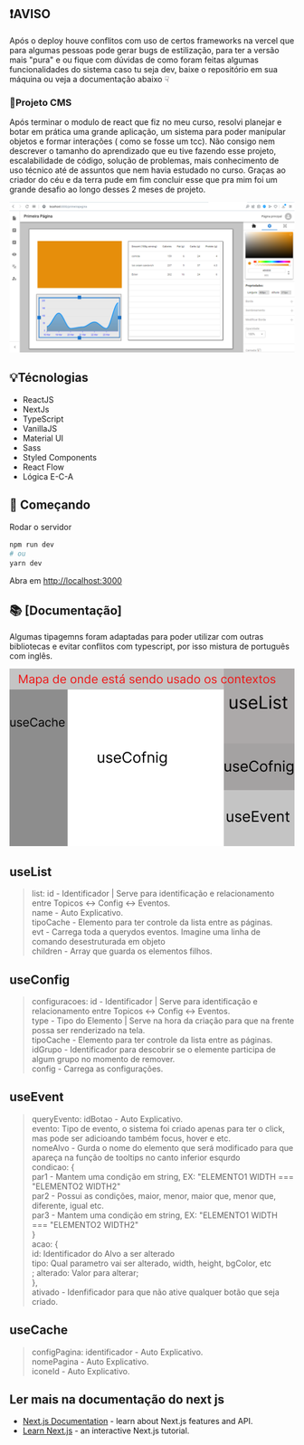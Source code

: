 
## ❗AVISO
Após o deploy houve conflitos com uso de certos frameworks na vercel que para algumas pessoas
pode gerar bugs de estilização, para ter a versão mais "pura" e ou fique com dúvidas de como
foram feitas algumas funcionalidades do sistema caso tu seja dev, baixe o repositório em sua 
máquina ou veja a documentação abaixo ☟

### 🎫Projeto CMS 
Após terminar o modulo de react que fiz no meu curso, resolvi planejar e botar em prática
uma grande aplicação, um sistema para poder manipular objetos e formar interações ( como 
se fosse um tcc). Não consigo nem descrever o tamanho do aprendizado que eu tive fazendo esse
projeto, escalabilidade de código, solução de problemas, mais conhecimento de uso técnico
até de assuntos que nem havia estudado no curso. Graças ao criador do céu e da terra pude
em fim concluir esse que pra mim foi um grande desafio ao longo desses 2 meses de projeto.

![ImagemSistema](public/imagemdosistema.png)

## 💡Técnologias
- ReactJS
- NextJs
- TypeScript
- VanillaJS
- Material UI
- Sass
- Styled Components
- React Flow
- Lógica E-C-A

## 🚀 Começando
Rodar o servidor
```bash
npm run dev
# ou
yarn dev
```
Abra em [http://localhost:3000](http://localhost:3000) 

## 📚 [Documentação]

Algumas tipagemns foram adaptadas para poder utilizar com outras bibliotecas e evitar
conflitos com typescript, por isso mistura de português com inglês.

![Mapa de Contexto](public/projetocmsgabrieldavidsilva.png)

## useList

>list:
>id - Identificador | Serve para identificação e relacionamento entre Topicos <-> Config <-> Eventos.<br />
>name - Auto Explicativo.<br />
>tipoCache - Elemento para ter controle da lista entre as páginas.<br />
>evt - Carrega toda a querydos eventos. Imagine uma linha de comando desestruturada em objeto<br />
>children - Array que guarda os elementos filhos.<br />

## useConfig
>configuracoes: 
>id - Identificador | Serve para identificação e relacionamento entre Topicos <-> Config <-> Eventos.<br />
>type - Tipo do Elemento | Serve na hora da criação para que na frente possa ser renderizado na tela.<br />
>tipoCache - Elemento para ter controle da lista entre as páginas.<br />
>idGrupo - Identificador para descobrir se o elemente participa de algum grupo no momento de remover.<br />
>config - Carrega as configurações.<br />

## useEvent
>queryEvento:
>idBotao - Auto Explicativo.<br />
>evento: Tipo de evento, o sistema foi criado apenas para ter o click, mas pode ser adicioando também focus, hover e etc.<br />
>nomeAlvo - Gurda o nome do elemento que será modificado para que apareça na função de tooltips no canto inferior esqurdo<br />
>condicao: {<br />
> par1 - Mantem uma condição em string, EX: "ELEMENTO1 WIDTH === "ELEMENTO2 WIDTH2" <br />
> par2 - Possui as condições, maior, menor, maior que, menor que, diferente, igual etc.<br />
> par3 - Mantem uma condição em string, EX: "ELEMENTO1 WIDTH === "ELEMENTO2 WIDTH2" <br />
}<br />
acao: {<br />
>id: Identificador do Alvo a ser alterado<br />
>tipo: Qual parametro vai ser alterado, width, height, bgColor, etc<br />;
>alterado: Valor para alterar;<br />
},<br />
>ativado - Idenfificador para que não ative qualquer botão que seja criado.<br />

## useCache
>configPagina:
>identificador -  Auto Explicativo.<br />
>nomePagina -  Auto Explicativo.<br />
>iconeId -  Auto Explicativo.<br />

## Ler mais na documentação do next js
- [Next.js Documentation](https://nextjs.org/docs) - learn about Next.js features and API.
- [Learn Next.js](https://nextjs.org/learn) - an interactive Next.js tutorial.
